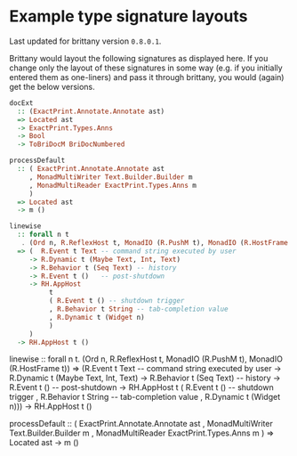 # Example type signature layouts

Last updated for brittany version `0.8.0.1`.

Brittany would layout the following signatures as displayed here. If you change
only the layout of these signatures in some way (e.g. if you initially entered
them as one-liners) and pass it through brittany, you would (again) get the
below versions.

~~~~.hs
docExt
  :: (ExactPrint.Annotate.Annotate ast)
  => Located ast
  -> ExactPrint.Types.Anns
  -> Bool
  -> ToBriDocM BriDocNumbered
~~~~

~~~~.hs
processDefault
  :: ( ExactPrint.Annotate.Annotate ast
     , MonadMultiWriter Text.Builder.Builder m
     , MonadMultiReader ExactPrint.Types.Anns m
     )
  => Located ast
  -> m ()
~~~~

~~~~.hs
linewise
  :: forall n t
   . (Ord n, R.ReflexHost t, MonadIO (R.PushM t), MonadIO (R.HostFrame t))
  => (  R.Event t Text -- command string executed by user
     -> R.Dynamic t (Maybe Text, Int, Text)
     -> R.Behavior t (Seq Text) -- history
     -> R.Event t ()   -- post-shutdown
     -> RH.AppHost
          t
          ( R.Event t () -- shutdown trigger
          , R.Behavior t String -- tab-completion value
          , R.Dynamic t (Widget n)
          )
     )
  -> RH.AppHost t ()
~~~~

linewise ::
     forall n t.
     (Ord n, R.ReflexHost t, MonadIO (R.PushM t), MonadIO (R.HostFrame t))
  => (R.Event t Text -- command string executed by user
       -> R.Dynamic t (Maybe Text, Int, Text) -> R.Behavior t (Seq Text) -- history
                                                  -> R.Event t () -- post-shutdown
                                                      -> RH.AppHost t ( R.Event t () -- shutdown trigger
                                                                      , R.Behavior t String -- tab-completion value
                                                                      , R.Dynamic t (Widget n)))
  -> RH.AppHost t ()


processDefault ::
     ( ExactPrint.Annotate.Annotate ast
     , MonadMultiWriter Text.Builder.Builder m
     , MonadMultiReader ExactPrint.Types.Anns m
     )
  => Located ast
  -> m ()
